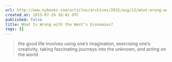 ```yaml
---
url: http://www.nybooks.com/articles/archives/2015/aug/13/what-wrong-wests-economies/
created_at: 2015-07-24 16:41 UTC
published: false
title: What Is Wrong with the West’s Economies?
tags: []
---
```


> the good life involves using one’s imagination, exercising one’s creativity, taking fascinating journeys into the unknown, and acting on the world
